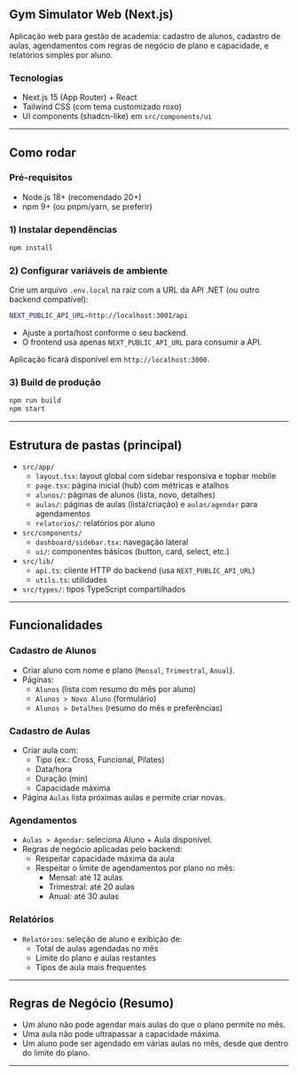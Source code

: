 ## Gym Simulator Web (Next.js)

Aplicação web para gestão de academia: cadastro de alunos, cadastro de aulas, agendamentos com regras de negócio de plano e capacidade, e relatórios simples por aluno.

### Tecnologias

- Next.js 15 (App Router) + React
- Tailwind CSS (com tema customizado roxo)
- UI components (shadcn-like) em `src/components/ui`

---

## Como rodar

### Pré-requisitos

- Node.js 18+ (recomendado 20+)
- npm 9+ (ou pnpm/yarn, se preferir)

### 1) Instalar dependências

```bash
npm install
```

### 2) Configurar variáveis de ambiente

Crie um arquivo `.env.local` na raiz com a URL da API .NET (ou outro backend compatível):

```bash
NEXT_PUBLIC_API_URL=http://localhost:3001/api
```

- Ajuste a porta/host conforme o seu backend.
- O frontend usa apenas `NEXT_PUBLIC_API_URL` para consumir a API.

Aplicação ficará disponível em `http://localhost:3000`.

### 3) Build de produção

```bash
npm run build
npm start
```

---

## Estrutura de pastas (principal)

- `src/app/`
  - `layout.tsx`: layout global com sidebar responsiva e topbar mobile
  - `page.tsx`: página inicial (hub) com métricas e atalhos
  - `alunos/`: páginas de alunos (lista, novo, detalhes)
  - `aulas/`: páginas de aulas (lista/criação) e `aulas/agendar` para agendamentos
  - `relatorios/`: relatórios por aluno
- `src/components/`
  - `dashboard/sidebar.tsx`: navegação lateral
  - `ui/`: componentes básicos (button, card, select, etc.)
- `src/lib/`
  - `api.ts`: cliente HTTP do backend (usa `NEXT_PUBLIC_API_URL`)
  - `utils.ts`: utilidades
- `src/types/`: tipos TypeScript compartilhados

---

## Funcionalidades

### Cadastro de Alunos

- Criar aluno com nome e plano (`Mensal`, `Trimestral`, `Anual`).
- Páginas:
  - `Alunos` (lista com resumo do mês por aluno)
  - `Alunos > Novo Aluno` (formulário)
  - `Alunos > Detalhes` (resumo do mês e preferências)

### Cadastro de Aulas

- Criar aula com:
  - Tipo (ex.: Cross, Funcional, Pilates)
  - Data/hora
  - Duração (min)
  - Capacidade máxima
- Página `Aulas` lista próximas aulas e permite criar novas.

### Agendamentos

- `Aulas > Agendar`: seleciona Aluno + Aula disponível.
- Regras de negócio aplicadas pelo backend:
  - Respeitar capacidade máxima da aula
  - Respeitar o limite de agendamentos por plano no mês:
    - Mensal: até 12 aulas
    - Trimestral: até 20 aulas
    - Anual: até 30 aulas

### Relatórios

- `Relatórios`: seleção de aluno e exibição de:
  - Total de aulas agendadas no mês
  - Limite do plano e aulas restantes
  - Tipos de aula mais frequentes

---

## Regras de Negócio (Resumo)

- Um aluno não pode agendar mais aulas do que o plano permite no mês.
- Uma aula não pode ultrapassar a capacidade máxima.
- Um aluno pode ser agendado em várias aulas no mês, desde que dentro do limite do plano.

---
